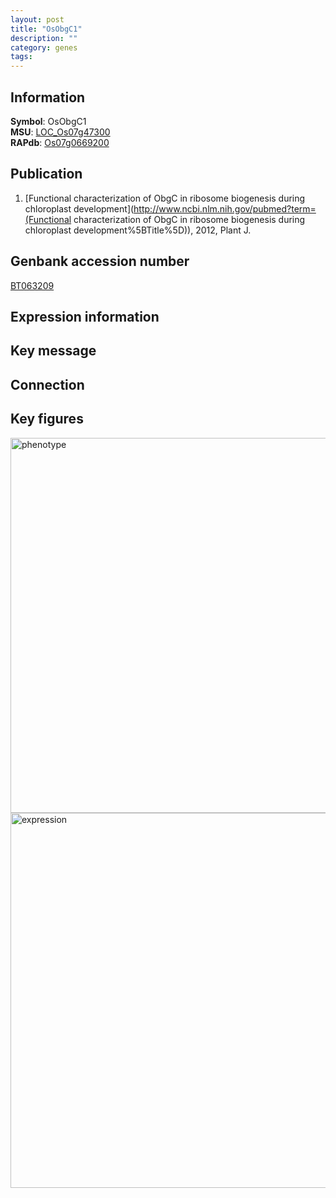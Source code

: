 ```yaml
---
layout: post
title: "OsObgC1"
description: ""
category: genes
tags: 
---
```


## Information
__Symbol__: OsObgC1  
__MSU__: [LOC_Os07g47300](http://rice.plantbiology.msu.edu/cgi-bin/ORF_infopage.cgi?orf=LOC_Os07g47300)  
__RAPdb__: [Os07g0669200](http://rapdb.dna.affrc.go.jp/viewer/gbrowse_details/irgsp1?name=Os07g0669200)  

## Publication
1. [Functional characterization of ObgC in ribosome biogenesis during chloroplast development](http://www.ncbi.nlm.nih.gov/pubmed?term=(Functional characterization of ObgC in ribosome biogenesis during chloroplast development%5BTitle%5D)), 2012, Plant J.

## Genbank accession number
[BT063209](http://www.ncbi.nlm.nih.gov/nuccore/BT063209)

## Expression information

## Key message

## Connection

## Key figures
<img src="http://ricencode.github.io/images/Obgc.pheno.png" alt="phenotype"  style="width: 600px;"/>

<img src="http://ricencode.github.io/images/Obgc.exp.png" alt="expression"  style="width: 600px;"/>


